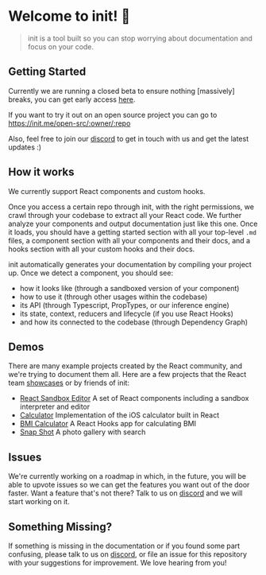 # Welcome to init! 🚀
> init is a tool built so you can stop worrying about documentation and focus on your code.

## Getting Started
Currently we are running a closed beta to ensure nothing [massively] breaks, you can get early access [here](https://init-tech.typeform.com/to/prpf3wWe).

If you want to try it out on an open source project you can go to https://init.me/open-src/:owner/:repo

Also, feel free to join our [discord](https://discord.com/invite/hkCh2bb) to get in touch with us and get the latest updates :)

## How it works
We currently support React components and custom hooks.

Once you access a certain repo through init, with the right permissions, we crawl through your codebase to extract all your React code. We further analyze your components and output documentation just like this one. Once it loads, you should have a getting started section with all your top-level `.md` files, a component section with all your components and their docs, and a hooks section with all your custom hooks and their docs.

init automatically generates your documentation by compiling your project up. Once we detect a component, you should see:
- how it looks like (through a sandboxed version of your component)
- how to use it (through other usages within the codebase)
- its API (through Typescript, PropTypes, or our inference engine)
- its state, context, reducers and lifecycle (if you use React Hooks)
- and how its connected to the codebase (through Dependency Graph)

## Demos
There are many example projects created by the React community, and we're trying to document them all. Here are a few projects that the React team [showcases](https://reactjs.org/community/examples.html) or by friends of init:
- [React Sandbox Editor](https://init.me/open-src/malerba118/react-sandbox-editor) A set of React components including a sandbox interpreter and editor
- [Calculator](https://init.me/open-src/ahfarmer/calculator) Implementation of the iOS calculator built in React
- [BMI Calculator](https://init.me/open-src/GermaVinsmoke/bmi-calculator) A React Hooks app for calculating BMI
- [Snap Shot](http://init.me/open-src/Yog9/SnapShot) A photo gallery with search

## Issues

We're currently working on a roadmap in which, in the future, you will be able to upvote issues so we can get the features you want out of the door faster. Want a feature that's not there? Talk to us on [discord](https://discord.com/invite/hkCh2bb) and we will start working on it.

## Something Missing?
If something is missing in the documentation or if you found some part confusing, please talk to us on [discord](https://discord.com/invite/hkCh2bb), or file an issue for this repository with your suggestions for improvement. We love hearing from you!
